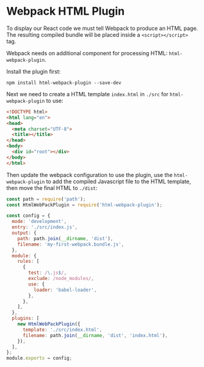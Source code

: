 # Webpack HTML Plugin

To display our React code we must tell Webpack to produce an HTML page. The resulting compiled bundle will be placed inside a `<script></script>` tag.

Webpack needs on additional component for processing HTML: `html-webpack-plugin`.

Install the plugin first:

```
npm install html-webpack-plugin --save-dev
```

Next we need to create a HTML template `index.html` in `./src` for `html-webpack-plugin` to use:

```html
<!DOCTYPE html>
<html lang="en">
<head>
  <meta charset="UTF-8">
  <title></title>
</head>
<body>
  <div id="root"></div>
</body>
</html>
```

Then update the webpack configuration to use the plugin, use the `html-webpack-plugin` to add the compiled Javascript file to the HTML template, then move the final HTML to `./dist`:

```js
const path = require('path');
const HtmlWebPackPlugin = require('html-webpack-plugin');

const config = {
  mode: 'development',
  entry: './src/index.js',
  output: {
    path: path.join(__dirname, 'dist'),
    filename: 'my-first-webpack.bundle.js',
  },
  module: {
    rules: [
      {
        test: /\.js$/,
        exclude: /node_modules/,
        use: {
          loader: 'babel-loader',
        },
      },
    ],
  },
  plugins: [
    new HtmlWebPackPlugin({
      template: './src/index.html',
      filename: path.join(__dirname, 'dist', 'index.html'),
    }),
  ],
};
module.exports = config;
```
